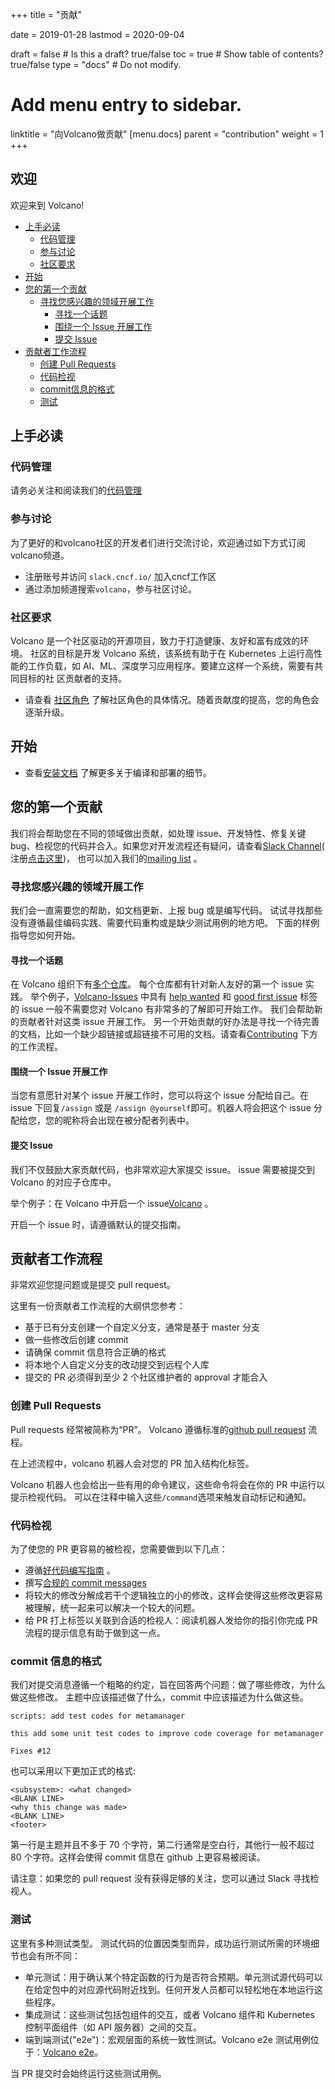 +++
title = "贡献"


date = 2019-01-28
lastmod = 2020-09-04

draft = false  # Is this a draft? true/false
toc = true  # Show table of contents? true/false
type = "docs"  # Do not modify.

# Add menu entry to sidebar.
linktitle = "向Volcano做贡献"
[menu.docs]
  parent = "contribution"
  weight = 1
+++

## 欢迎

欢迎来到 Volcano!

- [上手必读](#上手必读)
  - [代码管理](#代码管理)
  - [参与讨论](#参与讨论)
  - [社区要求](#社区要求)
- [开始](#开始)
- [您的第一个贡献](#您的第一个贡献)
  - [寻找您感兴趣的领域开展工作](#寻找您感兴趣的领域开展工作)
    - [寻找一个话题](#寻找一个话题)
    - [围绕一个 Issue 开展工作](#围绕一个-issue-开展工作)
    - [提交 Issue](#提交-issue)
- [贡献者工作流程](#贡献者工作流程)
  - [创建 Pull Requests](#创建-pull-requests)
  - [代码检视](#代码检视)
  - [commit信息的格式](#commit-信息的格式)
  - [测试](#测试)

## 上手必读

### 代码管理

请务必关注和阅读我们的[代码管理](https://github.com/volcano-sh/website/blob/master/CODE_OF_CONDUCT.md)

### 参与讨论

为了更好的和volcano社区的开发者们进行交流讨论，欢迎通过如下方式订阅volcano频道。

- 注册账号并访问 `slack.cncf.io/` 加入cncf工作区
- 通过添加频道搜索`volcano`，参与社区讨论。

### 社区要求

Volcano 是一个社区驱动的开源项目，致力于打造健康、友好和富有成效的环境。
社区的目标是开发 Volcano 系统，该系统有助于在 Kubernetes 上运行高性能的工作负载，如 AI、ML、深度学习应用程序。要建立这样一个系统，需要有共同目标的社
区贡献者的支持。

- 请查看 [社区角色](https://github.com/volcano-sh/volcano/blob/master/community-membership.md) 了解社区角色的具体情况。随着贡献度的提高，您的角色会逐渐升级。

## 开始

- 查看[安装文档](../installation) 了解更多关于编译和部署的细节。

## 您的第一个贡献

我们将会帮助您在不同的领域做出贡献，如处理 issue、开发特性、修复关键 bug、检视您的代码并合入。如果您对开发流程还有疑问，请查看[Slack Channel](https://volcano-sh.slack.com)( 注册[点击这里](https://join.slack.com/t/volcano-sh/shared_invite/enQtNTU5NTU3NDU0MTc4LTgzZTQ2MzViNTFmNDg1ZGUyMzcwNjgxZGQ1ZDdhOGE3Mzg1Y2NkZjk1MDJlZTZhZWU5MDg2MWJhMzI3Mjg3ZTk))，
也可以加入我们的[mailing list](https://groups.google.com/forum/#!forum/volcano-sh) 。

### 寻找您感兴趣的领域开展工作

我们会一直需要您的帮助，如文档更新、上报 bug 或是编写代码。
试试寻找那些没有遵循最佳编码实践、需要代码重构或是缺少测试用例的地方吧。
下面的样例指导您如何开始。

#### 寻找一个话题

在 Volcano 组织下有[多个仓库](https://github.com/volcano-sh/)。
每个仓库都有针对新人友好的第一个 issue 实践。
举个例子，[Volcano-Issues](https://github.com/volcano-sh/volcano) 中具有 [help wanted](https://github.com/volcano-sh/volcano/issues?q=is%3Aopen+is%3Aissue+label%3A%22help+wanted%22)
和 [good first issue](https://github.com/volcano-sh/volcano/issues?q=is%3Aopen+is%3Aissue+label%3A%22good+first+issue%22)
标签的 issue 一般不需要您对 Volcano 有非常多的了解即可开始工作。
我们会帮助新的贡献者针对这类 issue 开展工作。
另一个开始贡献的好办法是寻找一个待完善的文档，比如一个缺少超链接或超链接不可用的文档。请查看[Contributing](#contributing) 下方的工作流程。

#### 围绕一个 Issue 开展工作

当您有意愿针对某个 issue 开展工作时，您可以将这个 issue 分配给自己。在 issue 下回复`/assign` 或是 `/assign @yourself`即可。机器人将会把这个 issue
分配给您，您的昵称将会出现在被分配者列表中。

#### 提交 Issue

我们不仅鼓励大家贡献代码，也非常欢迎大家提交 issue。
issue 需要被提交到 Volcano 的对应子仓库中。

举个例子：在 Volcano 中开启一个 issue[Volcano](https://github.com/volcano-sh/volcano/issues) 。

开启一个 issue 时，请遵循默认的提交指南。

## 贡献者工作流程

非常欢迎您提问题或是提交 pull request。

这里有一份贡献者工作流程的大纲供您参考：

- 基于已有分支创建一个自定义分支，通常是基于 master 分支
- 做一些修改后创建 commit
- 请确保 commit 信息符合正确的格式
- 将本地个人自定义分支的改动提交到远程个人库
- 提交的 PR 必须得到至少 2 个社区维护者的 approval 才能合入

### 创建 Pull Requests

Pull requests 经常被简称为“PR”。
Volcano 遵循标准的[github pull request](https://help.github.com/articles/about-pull-requests/) 流程。

在上述流程中，volcano 机器人会对您的 PR 加入结构化标签。

Volcano 机器人也会给出一些有用的命令建议，这些命令将会在你的 PR 中运行以提示检视代码。
可以在注释中输入这些`/command`选项来触发自动标记和通知。

### 代码检视

为了使您的 PR 更容易的被检视，您需要做到以下几点：

- 遵循[好代码编写指南](https://github.com/golang/go/wiki/CodeReviewComments) 。
- 撰写[合规的 commit messages](https://chris.beams.io/posts/git-commit/)
- 将较大的修改分解成若干个逻辑独立的小的修改，这样会使得这些修改更容易被理解，统一起来可以解决一个较大的问题。
- 给 PR 打上标签以关联到合适的检视人：阅读机器人发给你的指引你完成 PR 流程的提示信息有助于做到这一点。

### commit 信息的格式

我们对提交消息遵循一个粗略的约定，旨在回答两个问题：做了哪些修改，为什么做这些修改。
主题中应该描述做了什么，commit 中应该描述为什么做这些。

```shell
scripts: add test codes for metamanager

this add some unit test codes to improve code coverage for metamanager

Fixes #12
```

也可以采用以下更加正式的格式:

```shell
<subsystem>: <what changed>
<BLANK LINE>
<why this change was made>
<BLANK LINE>
<footer>
```

第一行是主题并且不多于 70 个字符，第二行通常是空白行，其他行一般不超过 80 个字符。这样会使得 commit 信息在 github 上更容易被阅读。

请注意：如果您的 pull request 没有获得足够的关注，您可以通过 Slack 寻找检视人。

### 测试

这里有多种测试类型。
测试代码的位置因类型而异，成功运行测试所需的环境细节也会有所不同：

- 单元测试：用于确认某个特定函数的行为是否符合预期。单元测试源代码可以在给定包中的对应源代码附近找到。任何开发人员都可以轻松地在本地运行这些程序。
- 集成测试：这些测试包括包组件的交互，或者 Volcano 组件和 Kubernetes 控制平面组件（如 API 服务器）之间的交互。
- 端到端测试("e2e")：宏观层面的系统一致性测试。Volcano e2e 测试用例位于：[Volcano e2e](https://github.com/volcano-sh/volcano/tree/master/test/e2e)。

当 PR 提交时会始终运行这些测试用例。

